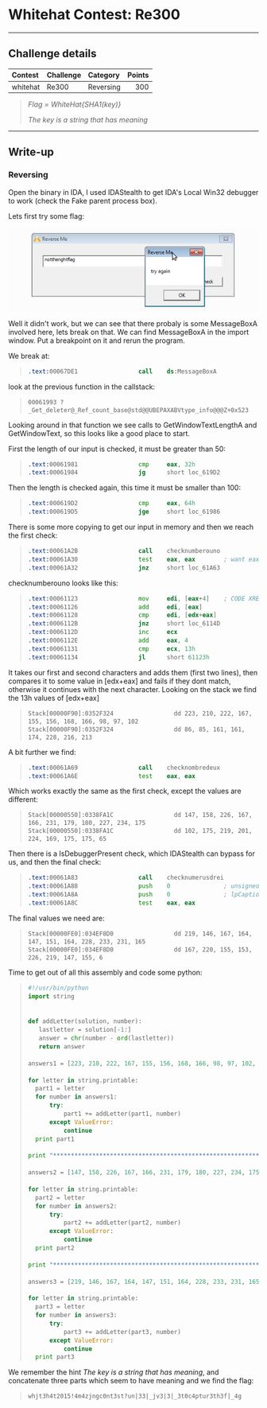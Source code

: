 # Whitehat Contest: Re300

----------
## Challenge details
| Contest        | Challenge     | Category  | Points |
|:---------------|:--------------|:----------|-------:|
| whitehat | Re300 | Reversing |    300 |

>*Flag = WhiteHat{SHA1(key)}*
>
>*The key is a string that has meaning*
----------

## Write-up
### Reversing

Open the binary in IDA, I used IDAStealth to get IDA's Local Win32 debugger to work (check the Fake parent process box).

Lets first try some flag:

![alt msgboxa](msgboxa.png)

Well it didn't work, but we can see that there probaly is some MessageBoxA involved here, lets break on that. We can find MessageBoxA in the import window. Put a breakpoint on it and rerun the program. 

We break at:

>```asm
>.text:00067DE1                 call    ds:MessageBoxA
>```

look at the previous function in the callstack:

>```
>00061993 ?_Get_deleter@_Ref_count_base@std@@UBEPAXABVtype_info@@@Z+0x523
>```

Looking around in that function we see calls to GetWindowTextLengthA and GetWindowText, so this looks like a good place to start.

First the length of our input is checked, it must be greater than 50:

>```asm
>.text:00061981                 cmp     eax, 32h
>.text:00061984                 jg      short loc_619D2
>```

Then the length is checked again, this time it must be smaller than 100:
>```asm
>.text:000619D2                 cmp     eax, 64h
>.text:000619D5                 jge     short loc_61986
>```

There is some more copying to get our input in memory and then we reach the first check:

>```asm
>.text:00061A2B                 call    checknumberouno
>.text:00061A30                 test    eax, eax        ; want eax to be nonzero
>.text:00061A32                 jnz     short loc_61A63
>```

checknumberouno looks like this:

>```asm
>.text:00061123                 mov     edi, [eax+4]    ; CODE XREF: checknumberouno+B4j
>.text:00061126                 add     edi, [eax]
>.text:00061128                 cmp     edi, [edx+eax]
>.text:0006112B                 jnz     short loc_6114D
>.text:0006112D                 inc     ecx
>.text:0006112E                 add     eax, 4
>.text:00061131                 cmp     ecx, 13h
>.text:00061134                 jl      short 61123h
>```
It takes our first and second characters and adds them (first two lines), then compares it to some value in [edx+eax] and fails if they dont match, otherwise it continues with the next character. Looking on the stack we find the 13h values of [edx+eax]

>```
>Stack[00000F90]:0352F324                 dd 223, 210, 222, 167, 155, 156, 168, 166, 98, 97, 102
>Stack[00000F90]:0352F324                 dd 86, 85, 161, 161, 174, 228, 216, 213
>```
A bit further we find:

>```asm
>.text:00061A69                 call    checknombredeux
>.text:00061A6E                 test    eax, eax
>```
Which works exactly the same as the first check, except the values are different:

>```
>Stack[00000550]:0338FA1C                 dd 147, 158, 226, 167, 166, 231, 179, 180, 227, 234, 175
>Stack[00000550]:0338FA1C                 dd 102, 175, 219, 201, 224, 169, 175, 175, 65
>```
Then there is a IsDebuggerPresent check, which IDAStealth can bypass for us, and then the final check:

>```asm
>.text:00061A83                 call    checknumerusdrei
>.text:00061A88                 push    0               ; unsigned int
>.text:00061A8A                 push    0               ; lpCaption
>.text:00061A8C                 test    eax, eax
>```

The final values we need are:
>```
>Stack[00000FE0]:034EF8D0                 dd 219, 146, 167, 164, 147, 151, 164, 228, 233, 231, 165
>Stack[00000FE0]:034EF8D0                 dd 167, 220, 155, 153, 226, 219, 147, 155, 6
>```
Time to get out of all this assembly and code some python:

>```python
>#!/usr/bin/python
>import string
>
>
>def addLetter(solution, number):
>    lastletter = solution[-1:]
>    answer = chr(number - ord(lastletter))
>    return answer
>
>answers1 = [223, 210, 222, 167, 155, 156, 168, 166, 98, 97, 102, 86, 85, 161, 161, 174, 228, 216, 213]
>
>for letter in string.printable:
>	part1 = letter
>	for number in answers1:
>		try:
>			part1 += addLetter(part1, number)
>		except ValueError:
>			continue
>	print part1
>
>print "***************************************************************************************"
>
>answers2 = [147, 158, 226, 167, 166, 231, 179, 180, 227, 234, 175, 102, 175, 219, 201, 224, 169, 175,175, 65]
>
>for letter in string.printable:
>	part2 = letter
>	for number in answers2:
>		try:
>			part2 += addLetter(part2, number)
>		except ValueError:
>			continue
>	print part2
>
>print "***************************************************************************************"
>
>answers3 = [219, 146, 167, 164, 147, 151, 164, 228, 233, 231, 165, 167, 220, 155, 153, 226, 219, 147, 155, 66]
>
>for letter in string.printable:
>	part3 = letter
>	for number in answers3:
>		try:
>			part3 += addLetter(part3, number)
>		except ValueError:
>			continue
>	print part3
>```

We remember the hint *The key is a string that has meaning*, and concatenate three parts which seem to have meaning and we find the flag:

>```
>whjt3h4t2015!4m4zjngc0nt3st?un|33|_jv3|3|_3t0c4ptur3th3f|_4g
>```


